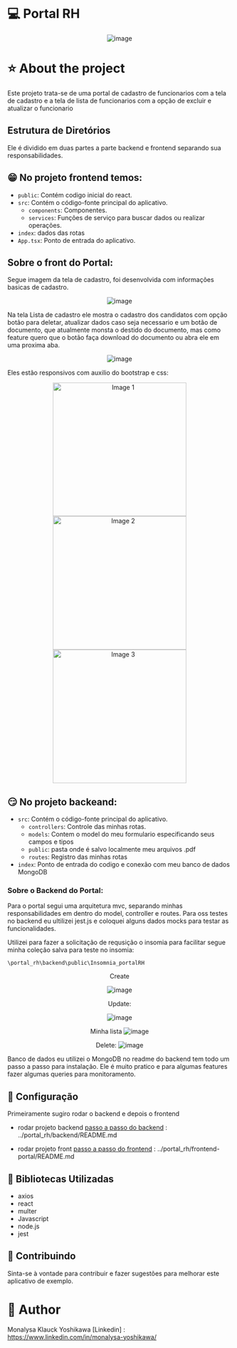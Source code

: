 # :computer: Portal RH
<div align="center">

![image](https://github.com/LysaKYoshikawa/portal_rh/assets/64383080/95533591-29d2-481b-a880-366b1e5cb1f1)

</div>




#  :star: About the project

Este projeto trata-se de uma portal de cadastro de funcionarios com a tela de cadastro e a tela de lista de funcionarios com a opção de excluir e atualizar o funcionario

## Estrutura de Diretórios

Ele é dividido em duas partes a parte backend e frontend separando sua responsabilidades.

## :grin: No projeto frontend temos: 
- `public`: Contém codigo inicial do react.
- `src`: Contém o código-fonte principal do aplicativo.
  - `components`: Componentes.
  - `services`: Funções de serviço para buscar dados ou realizar operações.
- `index`: dados das rotas
- `App.tsx`: Ponto de entrada do aplicativo.

##  Sobre o front do Portal:
Segue imagem da tela de cadastro, foi desenvolvida com informações basicas de cadastro.

<div align="center">

![image](https://github.com/LysaKYoshikawa/portal_rh/assets/64383080/cc8c95b7-80c0-452f-a9c5-9878452c8ff4) </div>


Na tela Lista de cadastro ele mostra o cadastro dos candidatos com opção botão para deletar, atualizar dados caso seja necessario e um botão de documento, que atualmente monsta o destido do documento, mas como feature quero que o botão faça download do documento ou abra ele em uma proxima aba.
<div align="center">

![image](https://github.com/LysaKYoshikawa/portal_rh/assets/64383080/423e9911-854d-4004-ad3f-c36fcca69f50)

</div>



Eles estão responsivos com auxilio do bootstrap e css:

<div align="center">

<img src="https://github.com/LysaKYoshikawa/portal_rh/assets/64383080/86d66247-5d54-4574-8b95-cd29edbaea94" width="300" alt="Image 1">

<img src="https://github.com/LysaKYoshikawa/portal_rh/assets/64383080/99e86ddd-dba9-4610-b38a-a39fa6c398a7" width="300" alt="Image 2">

<img src="https://github.com/LysaKYoshikawa/portal_rh/assets/64383080/3edc7ce8-19ec-45bd-b630-392aaa02b045" width="300" alt="Image 3">

</div>


## :smirk: No projeto backeand: 


- `src`: Contém o código-fonte principal do aplicativo.
    - `controllers`: Controle das minhas rotas.
    - `models`: Contem o model do meu formulario especificando seus campos e tipos
    - `public`: pasta onde é salvo localmente meu arquivos .pdf
    - `routes`: Registro das minhas rotas 
- `index`: Ponto de entrada do codigo e conexão com meu banco de dados MongoDB

### Sobre o Backend do Portal:
Para o portal segui uma arquitetura mvc, separando minhas responsabilidades em dentro do model, controller e routes. 
Para oss testes no backend eu ultilizei jest.js e coloquei alguns dados mocks para testar as funcionalidades.

Utilizei para fazer a solicitação de requsição o insomia para facilitar segue minha coleção salva para teste no insomia:

```
\portal_rh\backend\public\Insomnia_portalRH

```
<div align="center">

Create

![image](https://github.com/LysaKYoshikawa/portal_rh/assets/64383080/e6a31395-9bed-4dd6-876f-fa87853e6564)

Update:

![image](https://github.com/LysaKYoshikawa/portal_rh/assets/64383080/d9f23268-d30c-40b6-bded-b9d415d62454)

Minha lista
![image](https://github.com/LysaKYoshikawa/portal_rh/assets/64383080/f8cf6a9a-3e13-46f6-aa9a-e6ec1c9c8a1c)

Delete:
![image](https://github.com/LysaKYoshikawa/portal_rh/assets/64383080/cafa65ec-5567-46f6-bdb9-d8cee7478afa)


</div>

Banco de dados eu utilizei o MongoDB no readme do backend tem todo um passo a passo para instalação. Ele é muito pratico e para algumas features fazer algumas queries para monitoramento.



## :wrench: Configuração
Primeiramente sugiro rodar o backend e depois o frontend

- rodar projeto backend 
[passo a passo do backend](../portal_rh/backend/README.md) : ../portal_rh/backend/README.md

- rodar projeto front 
[passo a passo do frontend](../portal_rh/frontend-portal/README.md) : ../portal_rh/frontend-portal/README.md




## :pushpin:  Bibliotecas Utilizadas

- axios
- react
- multer
- Javascript
- node.js
- jest


## :gem: Contribuindo

Sinta-se à vontade para contribuir e fazer sugestões para melhorar este aplicativo de exemplo.


#  :information_desk_person: Author
Monalysa Klauck Yoshikawa
[Linkedin] : <https://www.linkedin.com/in/monalysa-yoshikawa/>
